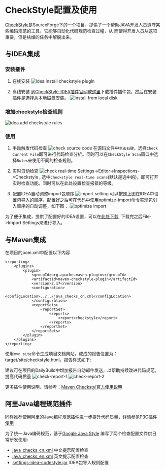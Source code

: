 CheckStyle配置及使用
===
[CheckStyle](http://checkstyle.sourceforge.net/ "CheckStyle")是SourceForge下的一个项目，提供了一个帮助JAVA开发人员遵守某些编码规范的工具。它能够自动化代码规范检查过程，从 而使得开发人员从这项重要，但是枯燥的任务中解脱出来。


与IDEA集成
---
### 安装插件
1. 在线安装
![idea install checkstyle plugin](images/idea-install-checkstyle.png?raw=true "idea install checksytle plugin")

2. 离线安装
到[CheckStyle-IDEA插件官网](https://plugins.jetbrains.com/plugin/1065 "CheckStyle-IDEA")或[这里](plugins/checkstyle-idea-4.21.2.zip?raw=true "checkstyle-idea-4.21.2.zip")下载插件插件包，然后在安装插件是选择从本地磁盘安装。
![install from local disk](images/idea-install-checkstyle-local.png?raw=true)


### 增加checkstyle检查规则
![idea add checkstyle rules](images/idea-checkstyle-rules.png?raw=true "idea add checkstyle rules")

### 使用

1. 手动触发代码检查
![check source code](images/idea-check.png?raw=true "check source code")
在源码文件中`单击右键`，选择`Check Current File`即可进行代码检查分析。同时可以在`CheckStyle Scan`窗口中选择`Rules`来使用不同的检查规则。

2. 实时自动检查
![check real-time](images/checkstyle-realtime-scan.png?raw=true "check real-time")
Settings->Editor->Inspections->Checkstyle , 选中`Checkstyle real-time scane`(默认是选中的)，即可打开实时检查功能。同时可以在此处设置检查报错的等级。

3. 配置IDEA自动调整import包顺序
![import setting](images/checkstyle-import.png?raw=true "import setting")
可以按照上图在IDEA中设置包导入的顺序，配置好之后可在代码中使用optimize-import命令实现包引入顺序的自动调整，如下图：
![optimize import](images/optimize-import.png?raw=true "optimize import")

为了便于集成，提供了配置好的IDEA设置，可以在[此处下载](configs/settings-idea-codestyle.jar?raw=true), 下载完之后File->Import Settings来进行导入。

与Maven集成
---
在项目的pom.xml中配置以下内容

```
<reporting>
    <plugins>
        <plugin>
            <groupId>org.apache.maven.plugins</groupId>
            <artifactId>maven-checkstyle-plugin</artifactId>
            <version>2.17</version>
            <configuration>
                <configLocation>../../java_checks_cn.xml</configLocation>
            </configuration>
            <reportSets>
                <reportSet>
                    <reports>
                        <report>checkstyle</report>
                    </reports>
                </reportSet>
            </reportSets>
        </plugin>
    </plugins>
</reporting>
```
使用`mvn site`命令生成项目文档网站，成成的报告位置为：target/site/checkstyle.html，报告样式如下:


建议可在项目的DailyBuild中增加报告自动邮件发送，以帮助持续改进代码规范，提高代码质量
![check-report-1](images/check-report-1.png?raw=true)
![check-report-2](images/check-report-2.png?raw=true)

更多插件使用说明，请参考：[Maven Checkstyl官方使用说明](http://maven.apache.org/plugins/maven-checkstyle-plugin/usage.html)

阿里Java编程规范插件
---
同样推荐使用阿里的Java编程规范插件进一步提升代码质量，详情参见[P3C插件使用](https://github.com/alibaba/p3c)

为了统一Java编码规范，基于[Google Java Style](https://google.github.io/styleguide/javaguide.html) 编写了两个检查配置文件供日常研发使用:

* [java_checks_cn.xml](configs/java_checks_cn.xml) 中文提示配置检查
* [java_checks_en.xml](configs/java_checks_en.xml) 英文提示配置检查
* [settings-idea-codestyle.jar](configs/settings-idea-codestyle.jar?raw=true) IDEA包导入规则配置
